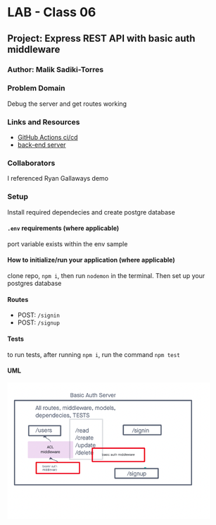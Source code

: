 # LAB - Class 06

## Project: Express REST API with basic auth middleware

### Author: Malik Sadiki-Torres

### Problem Domain

Debug the server and get routes working
### Links and Resources

- [GitHub Actions ci/cd](https://github.com/MalikTorres/basic-auth)
- [back-end server](https://bearer-auth-r674.onrender.com)


### Collaborators

I referenced Ryan Gallaways demo

### Setup

Install required dependecies and create postgre database

#### `.env` requirements (where applicable)

port variable exists within the env sample


#### How to initialize/run your application (where applicable)

clone repo, `npm i`, then run `nodemon` in the terminal. Then set up your postgres database

#### Routes


- POST: `/signin`
- POST: `/signup`

#### Tests

to run tests, after running `npm i`, run the command `npm test`

#### UML

![UML image](./assets/lab-6-uml.png)


